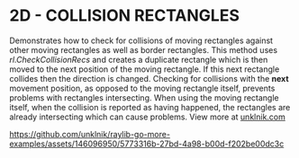 
# 2D - COLLISION RECTANGLES
Demonstrates how to check for collisions of moving rectangles against other moving rectangles as well as border rectangles. This method uses *rl.CheckCollisionRecs* and creates a duplicate rectangle which is then moved to the next position of the moving rectangle. If this next rectangle collides then the direction is changed. Checking for collisions with the **next** movement position, as opposed to the moving rectangle itself, prevents problems with rectangles intersecting. When using the moving rectangle itself, when the collision is reported as having happened, the rectangles are already intersecting which can cause problems. View more at [unklnik.com](https://unklnik.com/posts/2d-rectangle-collisions/)

https://github.com/unklnik/raylib-go-more-examples/assets/146096950/5773316b-27bd-4a98-b00d-f202be00dc3c
